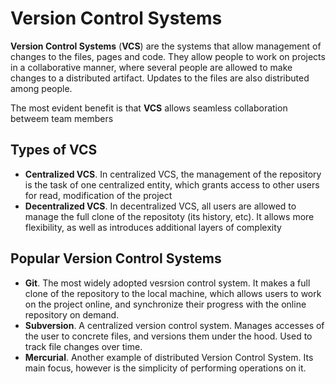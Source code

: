 # Version Control Systems

**Version Control Systems** (**VCS**) are the systems that allow management of changes to the files, pages and code. They allow people to work on projects in a collaborative manner, where several people are allowed to make changes to a distributed artifact. Updates to the files are also distributed among people.

The most evident benefit is that **VCS** allows seamless collaboration betweem team members

## Types of VCS

- **Centralized VCS**. In centralized VCS, the management of the repository is the task of one centralized entity, which grants access to other users for read, modification of the project
- **Decentralized VCS**. In decentralized VCS, all users are allowed to manage the full clone of the repositoty (its history, etc). It allows more flexibility, as well as introduces additional layers of complexity

## Popular Version Control Systems

- **Git**. The most widely adopted vesrsion control system. It makes a full clone of the repository to the local machine, which allows users to work on the project online, and synchronize their progress with the online repository on demand.
- **Subversion**. A centralized version control system. Manages accesses of the user to concrete files, and versions them under the hood. Used to track file changes over time.
- **Mercurial**. Another example of distributed Version Control System. Its main focus, however is the simplicity of performing operations on it.
